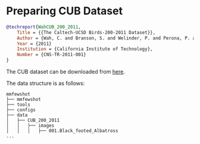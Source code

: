 # Preparing CUB Dataset

<!-- [DATASET] -->

```bibtex
@techreport{WahCUB_200_2011,
	Title = {{The Caltech-UCSD Birds-200-2011 Dataset}},
	Author = {Wah, C. and Branson, S. and Welinder, P. and Perona, P. and Belongie, S.},
	Year = {2011}
	Institution = {California Institute of Technology},
	Number = {CNS-TR-2011-001}
}
```

The CUB dataset can be downloaded from [here](http://www.vision.caltech.edu/visipedia-data/CUB-200-2011/CUB_200_2011.tgz).

The data structure is as follows:
```text
mmfewshot
├── mmfewshot
├── tools
├── configs
├── data
│   ├── CUB_200_2011
│   │   ├── images
│   │   │   ├── 001.Black_footed_Albatross
...
```

